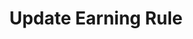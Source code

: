 ---
title: Update Earning Rule
type: endpoint
category: 639ba2628407100061f5faac
slug: update-earning-rule
parentDoc: 639ba2658407100061f5fab6
hidden: false
order: 23
---